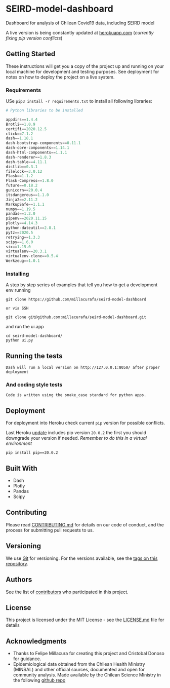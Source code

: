 # SEIRD-model-dashboard

Dashboard for analysis of Chilean Covid19 data, including SEIRD model

A live version is being constantly updated at [herokuapp.com](https://covid19-chile-dash.herokuapp.com/) (*currently fixing pip version conflicts*)

## Getting Started

These instructions will get you a copy of the project up and running on your local machine for development and testing purposes. See deployment for notes on how to deploy the project on a live system.

### Requirements

USe `pip3 install -r requirements.txt`  to install all following libraries:

```python
# Python libraries to be installed

appdirs==1.4.4
Brotli==1.0.9
certifi==2020.12.5
click==7.1.2
dash==1.18.1
dash-bootstrap-components==0.11.1
dash-core-components==1.14.1
dash-html-components==1.1.1
dash-renderer==1.8.3
dash-table==4.11.1
distlib==0.3.1
filelock==3.0.12
Flask==1.1.2
Flask-Compress==1.8.0
future==0.18.2
gunicorn==20.0.4
itsdangerous==1.1.0
Jinja2==2.11.2
MarkupSafe==1.1.1
numpy==1.19.5
pandas==1.2.0
pipenv==2020.11.15
plotly==4.14.3
python-dateutil==2.8.1
pytz==2020.5
retrying==1.3.3
scipy==1.6.0
six==1.15.0
virtualenv==20.3.1
virtualenv-clone==0.5.4
Werkzeug==1.0.1

```

### Installing

A step by step series of examples that tell you how to get a development env running

```
git clone https://github.com/millacurafa/seird-model-dashboard

or via SSH

git clone git@github.com:millacurafa/seird-model-dashboard.git
```

and run the ui.app 

```
cd seird-model-dashboard/
python ui.py
```


## Running the tests


```
Dash will run a local version on http://127.0.0.1:8050/ after proper deployment
```


### And coding style tests

```
Code is written using the snake_case standard for python apps.

```

## Deployment

For deployment into Heroku check current `pip` version for possible conflicts.

Last Heroku [update](https://devcenter.heroku.com/changelog-items/1740) includes pip version `20.0.2` the first you should downgrade your version if needed. *Remember to do this in a virtual environment*

```
pip install pip==20.0.2
```

## Built With

* Dash
* Plotly
* Pandas
* Scipy

## Contributing

Please read [CONTRIBUTING.md](https://github.com/millacurafa/CovidChile/blob/master/CONTRIBUTING.md) for details on our code of conduct, and the process for submitting pull requests to us.

## Versioning

We use [Git](https://git-scm.com/) for versioning. For the versions available, see the [tags on this repository](https://github.com/millacurafa/seird-model-dashboard/tags). 

## Authors


See the list of [contributors](https://github.com/millacurafa/seird-model-dashboard/contributors) who participated in this project.

## License

This project is licensed under the MIT License - see the [LICENSE.md](LICENSE.md) file for details

## Acknowledgments

* Thanks to Felipe Millacura for creating this project and Cristobal Donoso for guidance.
* Epidemiological data obtained from the Chilean Health Ministry (MINSAL) and other official sources, documented and open for community analysis. Made available by the Chilean Science Ministry in the following [github repo](https://github.com/MinCiencia/Datos-COVID19/)





